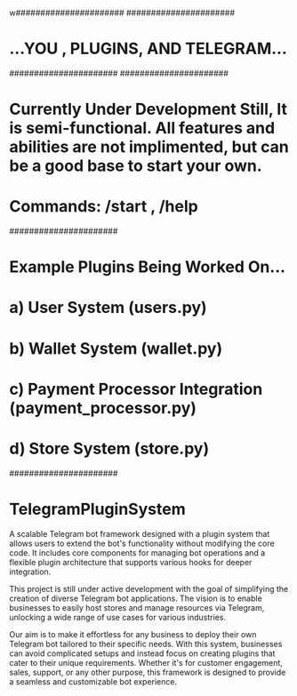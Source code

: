 w######################
######################
# ...YOU , PLUGINS, AND TELEGRAM...                          
######################
######################
# Currently Under Development Still, It is semi-functional. All features and abilities are not implimented, but can be a good base to start your own.
# Commands: /start , /help
######################
# Example Plugins Being Worked On...
# a) User System (users.py)
# b) Wallet System (wallet.py)
# c) Payment Processor Integration (payment_processor.py)
# d) Store System (store.py)
######################


# TelegramPluginSystem
A scalable Telegram bot framework designed with a plugin system that allows users to extend the bot's functionality without modifying the core code. It includes core components for managing bot operations and a flexible plugin architecture that supports various hooks for deeper integration.


This project is still under active development with the goal of simplifying the creation of diverse Telegram bot applications. The vision is to enable businesses to easily host stores and manage resources via Telegram, unlocking a wide range of use cases for various industries.

Our aim is to make it effortless for any business to deploy their own Telegram bot tailored to their specific needs. With this system, businesses can avoid complicated setups and instead focus on creating plugins that cater to their unique requirements. Whether it's for customer engagement, sales, support, or any other purpose, this framework is designed to provide a seamless and customizable bot experience.

